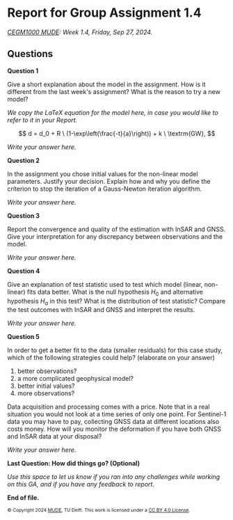 # Report for Group Assignment 1.4

*[CEGM1000 MUDE](http://mude.citg.tudelft.nl/): Week 1.4, Friday, Sep 27, 2024.*

## Questions

**Question 1**

Give a short explanation about the model in the assignment. How is it different from the last week's assignment? What is the reason to try a new model?

_We copy the LaTeX equation for the model here, in case you would like to refer to it in your Report._

$$
d = d_0 + R \ (1-\exp\left(\frac{-t}{a}\right)) + k \ \textrm{GW},
$$

_Write your answer here._

**Question 2**

In the assignment you chose initial values for the non-linear model parameters. Justify your decision.
Explain how and why you define the criterion to stop the iteration of a Gauss-Newton iteration algorithm. 

_Write your answer here._

**Question 3**

Report the convergence and quality of the estimation with InSAR and GNSS.
Give your interpretation for any discrepancy between observations and the model.

_Write your answer here._

**Question 4**

Give an explanation of test statistic used to test which model (linear, non-linear) fits data better. What is the null hypothesis $H_0$ and alternative hypothesis $H_a$ in this test? What is the distribution of test statistic? Compare the test outcomes with InSAR and GNSS and interpret the results.

_Write your answer here._

**Question 5**

In order to get a better fit to the data (smaller residuals) for this case study, which of the following strategies could help? (elaborate on your answer)
<ol>
    <li>better observations?</li>
    <li>a more complicated geophysical model?</li>
    <li>better initial values?</li>
    <li>more observations?</li>
</ol>

Data acquisition and processing comes with a price. Note that in a real situation you would not look at a time series of only one point. For Sentinel-1 data you may have to pay, collecting GNSS data at different locations also costs money. How will you monitor the deformation if you have both GNSS and InSAR data at your disposal?

_Write your answer here._


**Last Question: How did things go? (Optional)**

_Use this space to let us know if you ran into any challenges while working on this GA, and if you have any feedback to report._

**End of file.**

<span style="font-size: 75%">
&copy; Copyright 2024 <a rel="MUDE" href="http://mude.citg.tudelft.nl/">MUDE</a>, TU Delft. This work is licensed under a <a rel="license" href="http://creativecommons.org/licenses/by/4.0/">CC BY 4.0 License</a>.